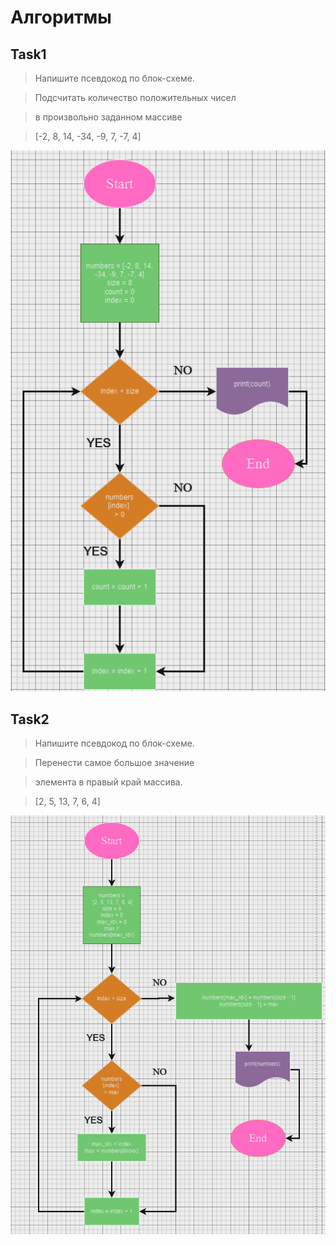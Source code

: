# Алгоритмы

## Task1

> Напишите псевдокод по блок-схеме.

> Подсчитать количество положительных чисел 

> в произвольно заданном массиве

> [-2, 8, 14, -34, -9, 7, -7, 4]

![блок-схема к задаче 1](task1.png)

## Task2

> Напишите псевдокод по блок-схеме.

> Перенести самое большое значение

> элемента в правый край массива.

> [2, 5, 13, 7, 6, 4]

![блок-схема к задаче 2](task2.png)